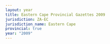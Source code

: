```yaml
---
layout: year
title: Eastern Cape Provincial Gazettes 2009
jurisdiction: ZA-EC
jurisdiction_name: Eastern Cape
provincial: true
year: "2009"
---
```

